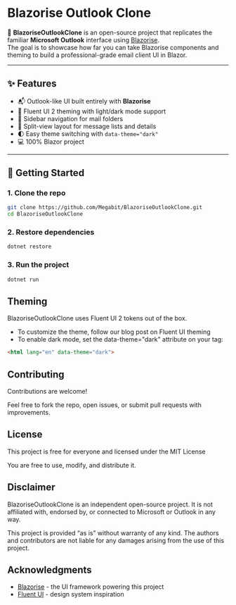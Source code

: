 # Blazorise Outlook Clone

📧 **BlazoriseOutlookClone** is an open-source project that replicates the familiar **Microsoft Outlook** interface using [Blazorise](https://blazorise.com).  
The goal is to showcase how far you can take Blazorise components and theming to build a professional-grade email client UI in Blazor.

---

## ✨ Features

- 📬 Outlook-like UI built entirely with **Blazorise**
- 🎨 Fluent UI 2 theming with light/dark mode support
- 📂 Sidebar navigation for mail folders
- 📑 Split-view layout for message lists and details
- 🌓 Easy theme switching with `data-theme="dark"`
- 💻 100% Blazor project

---

## 🚀 Getting Started

### 1. Clone the repo

```bash
git clone https://github.com/Megabit/BlazoriseOutlookClone.git
cd BlazoriseOutlookClone
```

### 2. Restore dependencies

```bash
dotnet restore
```

### 3. Run the project

```bash
dotnet run
```

## Theming

BlazoriseOutlookClone uses Fluent UI 2 tokens out of the box.

- To customize the theme, follow our blog post on Fluent UI theming
- To enable dark mode, set the data-theme="dark" attribute on your <html> tag:

```html
<html lang="en" data-theme="dark">
```

## Contributing

Contributions are welcome!

Feel free to fork the repo, open issues, or submit pull requests with improvements.

## License

This project is free for everyone and licensed under the MIT License

You are free to use, modify, and distribute it.

## Disclaimer

BlazoriseOutlookClone is an independent open-source project. It is not affiliated with, endorsed by, or connected to Microsoft or Outlook in any way.

This project is provided “as is” without warranty of any kind. The authors and contributors are not liable for any damages arising from the use of this project.

## Acknowledgments

- [Blazorise](https://blazorise.com) - the UI framework powering this project
- [Fluent UI](https://developer.microsoft.com/en-us/fluentui#/) - design system inspiration
